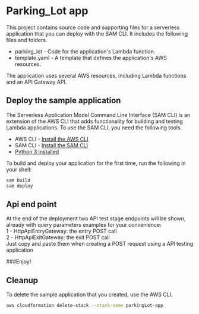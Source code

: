 # Parking_Lot app

This project contains source code and supporting files for a serverless application that you can deploy with the SAM CLI. It includes the following files and folders.

- parking_lot - Code for the application's Lambda function.
- template.yaml - A template that defines the application's AWS resources.

The application uses several AWS resources, including Lambda functions and an API Gateway API. 

## Deploy the sample application

The Serverless Application Model Command Line Interface (SAM CLI) is an extension of the AWS CLI that adds functionality for building and testing Lambda applications. 
To use the SAM CLI, you need the following tools.

* AWS CLI -  [Install the AWS CLI](https://docs.aws.amazon.com/cli/latest/userguide/getting-started-install.html)
* SAM CLI - [Install the SAM CLI](https://docs.aws.amazon.com/serverless-application-model/latest/developerguide/serverless-sam-cli-install.html)
* [Python 3 installed](https://www.python.org/downloads/)

To build and deploy your application for the first time, run the following in your shell:

```bash
sam build 
sam deploy 
```

## Api end point
At the end of the deployment two API test stage endpoints will be shown, already with query parameters examples for your convenience:<br/>
1 - HttpApiEntryGateway:  the entry POST call <br/>
2 - HttpApiExitGateway: the exit POST call <br/>
Just copy and paste them when creating a POST request using a API testing application 

###Enjoy!
## Cleanup

To delete the sample application that you created, use the AWS CLI.
```bash
aws cloudformation delete-stack --stack-name parkingLot-app
```
